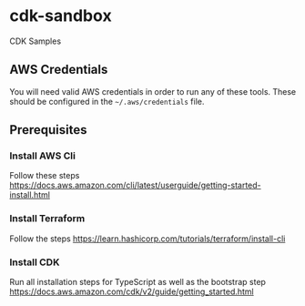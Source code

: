 # cdk-sandbox
CDK Samples

## AWS Credentials

You will need valid AWS credentials in order to run any of these tools. These should be configured in the `~/.aws/credentials` file.

## Prerequisites

### Install AWS Cli

Follow these steps
https://docs.aws.amazon.com/cli/latest/userguide/getting-started-install.html

### Install Terraform

Follow the steps
https://learn.hashicorp.com/tutorials/terraform/install-cli

### Install CDK

Run all installation steps for TypeScript as well as the bootstrap step
https://docs.aws.amazon.com/cdk/v2/guide/getting_started.html

